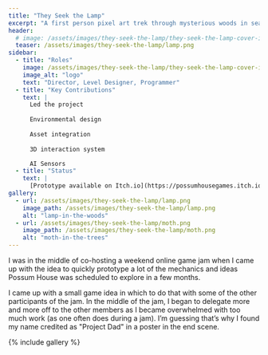 ```yaml
---
title: "They Seek the Lamp"
excerpt: "A first person pixel art trek through mysterious woods in search for a way out, built in Unity."
header:
  # image: /assets/images/they-seek-the-lamp/they-seek-the-lamp-cover-image.png
  teaser: /assets/images/they-seek-the-lamp/lamp.png
sidebar:
  - title: "Roles"
    image: /assets/images/they-seek-the-lamp/they-seek-the-lamp-cover-image.png
    image_alt: "logo"
    text: "Director, Level Designer, Programmer"
  - title: "Key Contributions"
    text: |
      Led the project
      
      Environmental design
      
      Asset integration
      
      3D interaction system

      AI Sensors 
  - title: "Status"
    text: |
      [Prototype available on Itch.io](https://possumhousegames.itch.io/they-seek-the-lamp)
gallery:
  - url: /assets/images/they-seek-the-lamp/lamp.png
    image_path: /assets/images/they-seek-the-lamp/lamp.png
    alt: "lamp-in-the-woods"
  - url: /assets/images/they-seek-the-lamp/moth.png
    image_path: /assets/images/they-seek-the-lamp/moth.png
    alt: "moth-in-the-trees"
---
```


I was in the middle of co-hosting a weekend online game jam when I came up with the idea to quickly prototype a lot of the mechanics and ideas Possum House was scheduled to explore in a few months. 

I came up with a small game idea in which to do that with some of the other participants of the jam. In the middle of the jam, I began to delegate more and more off to the other members as I became overwhelmed with too much work (as one often does during a jam). I’m guessing that’s why I found my name credited as "Project Dad" in a poster in the end scene.

{% include gallery %}